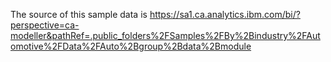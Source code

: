 The source of this sample data is https://sa1.ca.analytics.ibm.com/bi/?perspective=ca-modeller&pathRef=.public_folders%2FSamples%2FBy%2Bindustry%2FAutomotive%2FData%2FAuto%2Bgroup%2Bdata%2Bmodule
